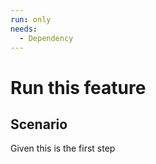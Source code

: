 ```yaml
---
run: only
needs:
  - Dependency
---
```


<!-- This feature runs, all other features are skipped -->

# Run this feature

## Scenario

Given this is the first step
